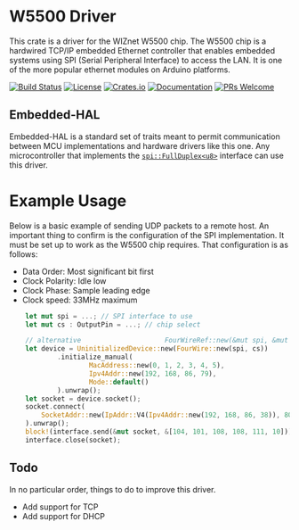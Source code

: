 # W5500 Driver

This crate is a driver for the WIZnet W5500 chip.  The W5500 chip is a hardwired TCP/IP embedded Ethernet controller
that enables embedded systems using SPI (Serial Peripheral Interface) to access the LAN. It is one of the
more popular ethernet modules on Arduino platforms.


[![Build Status](https://github.com/kellerkindt/w5500/workflows/Rust/badge.svg)](https://github.com/kellerkindt/w5500/actions?query=workflow%3ARust)
[![License](https://img.shields.io/badge/license-MIT%2FApache--2.0-blue.svg)](https://github.com/kellerkindt/w5500)
[![Crates.io](https://img.shields.io/crates/v/w5500.svg)](https://crates.io/crates/w5500)
[![Documentation](https://docs.rs/w5500/badge.svg)](https://docs.rs/w5500)
[![PRs Welcome](https://img.shields.io/badge/PRs-welcome-brightgreen.svg)](https://github.com/kellerkindt/w5500/issues/new)


## Embedded-HAL

Embedded-HAL is a standard set of traits meant to permit communication between MCU implementations and hardware drivers
like this one.  Any microcontroller that implements the
[`spi::FullDuplex<u8>`](https://docs.rs/embedded-hal/0.2.3/embedded_hal/spi/trait.FullDuplex.html) interface can use
this driver.

# Example Usage

Below is a basic example of sending UDP packets to a remote host.  An important thing to confirm is the configuration
of the SPI implementation.  It must be set up to work as the W5500 chip requires.  That configuration is as follows:

* Data Order: Most significant bit first
* Clock Polarity: Idle low
* Clock Phase: Sample leading edge
* Clock speed: 33MHz maximum

```rust
    let mut spi = ...; // SPI interface to use
    let mut cs : OutputPin = ...; // chip select

    // alternative                     FourWireRef::new(&mut spi, &mut spi)
    let device = UninitializedDevice::new(FourWire::new(spi, cs))
            .initialize_manual(
                    MacAddress::new(0, 1, 2, 3, 4, 5),
                    Ipv4Addr::new(192, 168, 86, 79),
                    Mode::default()
            ).unwrap();
    let socket = device.socket();
    socket.connect(
        SocketAddr::new(IpAddr::V4(Ipv4Addr::new(192, 168, 86, 38)), 8000),
    ).unwrap();
    block!(interface.send(&mut socket, &[104, 101, 108, 108, 111, 10]));
    interface.close(socket);
```

## Todo

In no particular order, things to do to improve this driver.

* Add support for TCP
* Add support for DHCP
